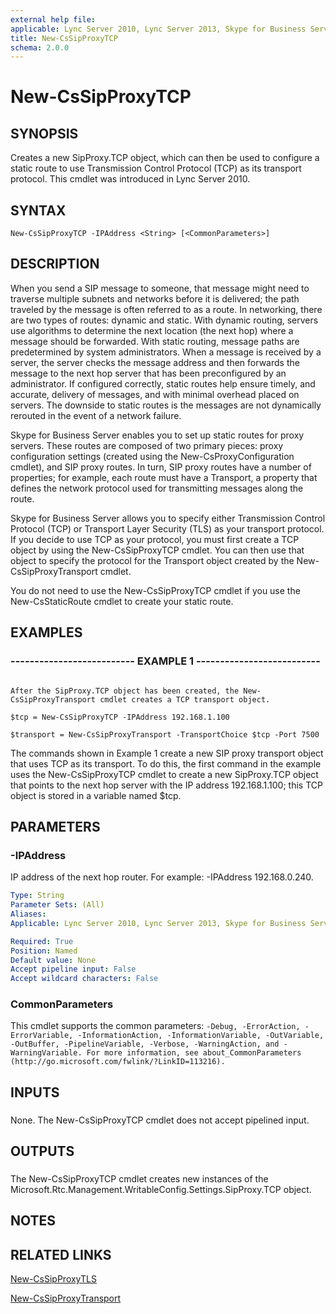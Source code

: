 ```yaml
---
external help file: 
applicable: Lync Server 2010, Lync Server 2013, Skype for Business Server 2015
title: New-CsSipProxyTCP
schema: 2.0.0
---
```


# New-CsSipProxyTCP

## SYNOPSIS

Creates a new SipProxy.TCP object, which can then be used to configure a static route to use Transmission Control Protocol (TCP) as its transport protocol.
This cmdlet was introduced in Lync Server 2010.



## SYNTAX

```
New-CsSipProxyTCP -IPAddress <String> [<CommonParameters>]
```

## DESCRIPTION

When you send a SIP message to someone, that message might need to traverse multiple subnets and networks before it is delivered; the path traveled by the message is often referred to as a route.
In networking, there are two types of routes: dynamic and static.
With dynamic routing, servers use algorithms to determine the next location (the next hop) where a message should be forwarded.
With static routing, message paths are predetermined by system administrators.
When a message is received by a server, the server checks the message address and then forwards the message to the next hop server that has been preconfigured by an administrator.
If configured correctly, static routes help ensure timely, and accurate, delivery of messages, and with minimal overhead placed on servers.
The downside to static routes is the messages are not dynamically rerouted in the event of a network failure.

Skype for Business Server enables you to set up static routes for proxy servers.
These routes are composed of two primary pieces: proxy configuration settings (created using the New-CsProxyConfiguration cmdlet), and SIP proxy routes.
In turn, SIP proxy routes have a number of properties; for example, each route must have a Transport, a property that defines the network protocol used for transmitting messages along the route.

Skype for Business Server allows you to specify either Transmission Control Protocol (TCP) or Transport Layer Security (TLS) as your transport protocol.
If you decide to use TCP as your protocol, you must first create a TCP object by using the New-CsSipProxyTCP cmdlet.
You can then use that object to specify the protocol for the Transport object created by the New-CsSipProxyTransport cmdlet.

You do not need to use the New-CsSipProxyTCP cmdlet if you use the New-CsStaticRoute cmdlet to create your static route.



## EXAMPLES

### -------------------------- EXAMPLE 1 -------------------------- 
```

After the SipProxy.TCP object has been created, the New-CsSipProxyTransport cmdlet creates a TCP transport object.

$tcp = New-CsSipProxyTCP -IPAddress 192.168.1.100

$transport = New-CsSipProxyTransport -TransportChoice $tcp -Port 7500
```

The commands shown in Example 1 create a new SIP proxy transport object that uses TCP as its transport.
To do this, the first command in the example uses the New-CsSipProxyTCP cmdlet to create a new SipProxy.TCP object that points to the next hop server with the IP address 192.168.1.100; this TCP object is stored in a variable named $tcp.


## PARAMETERS

### -IPAddress
IP address of the next hop router.
For example: -IPAddress 192.168.0.240.

```yaml
Type: String
Parameter Sets: (All)
Aliases: 
Applicable: Lync Server 2010, Lync Server 2013, Skype for Business Server 2015

Required: True
Position: Named
Default value: None
Accept pipeline input: False
Accept wildcard characters: False
```

### CommonParameters
This cmdlet supports the common parameters: `-Debug, -ErrorAction, -ErrorVariable, -InformationAction, -InformationVariable, -OutVariable, -OutBuffer, -PipelineVariable, -Verbose, -WarningAction, and -WarningVariable. For more information, see about_CommonParameters (http://go.microsoft.com/fwlink/?LinkID=113216).`

## INPUTS

###  
None.
The New-CsSipProxyTCP cmdlet does not accept pipelined input.

## OUTPUTS

###  
The New-CsSipProxyTCP cmdlet creates new instances of the Microsoft.Rtc.Management.WritableConfig.Settings.SipProxy.TCP object.

## NOTES

## RELATED LINKS

[New-CsSipProxyTLS]()

[New-CsSipProxyTransport]()

